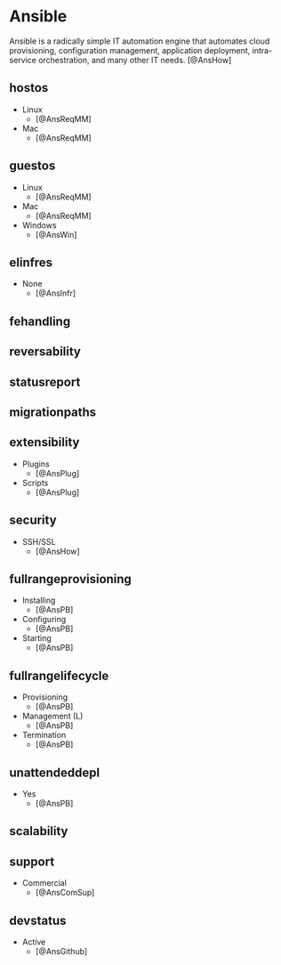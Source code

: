 # Ansible
Ansible is a radically simple IT automation engine that automates cloud provisioning, configuration management, application deployment, intra-service orchestration, and many other IT needs. [@AnsHow]

## hostos
- Linux
    - [@AnsReqMM]
- Mac
    - [@AnsReqMM]

## guestos
- Linux
    - [@AnsReqMM]
- Mac
    - [@AnsReqMM]
- Windows
    - [@AnsWin]

## elinfres
- None
    - [@AnsInfr]

## fehandling

## reversability

## statusreport

## migrationpaths

## extensibility
- Plugins
    - [@AnsPlug]
- Scripts
    - [@AnsPlug]

## security
- SSH/SSL
    - [@AnsHow]

## fullrangeprovisioning
- Installing
    - [@AnsPB]
- Configuring
    - [@AnsPB]
- Starting
    - [@AnsPB]

## fullrangelifecycle
- Provisioning
    - [@AnsPB]
- Management (L)
    - [@AnsPB]
- Termination
    - [@AnsPB]

## unattendeddepl
- Yes
    - [@AnsPB]

## scalability

## support
- Commercial
    - [@AnsComSup]

## devstatus
- Active
    - [@AnsGithub]

